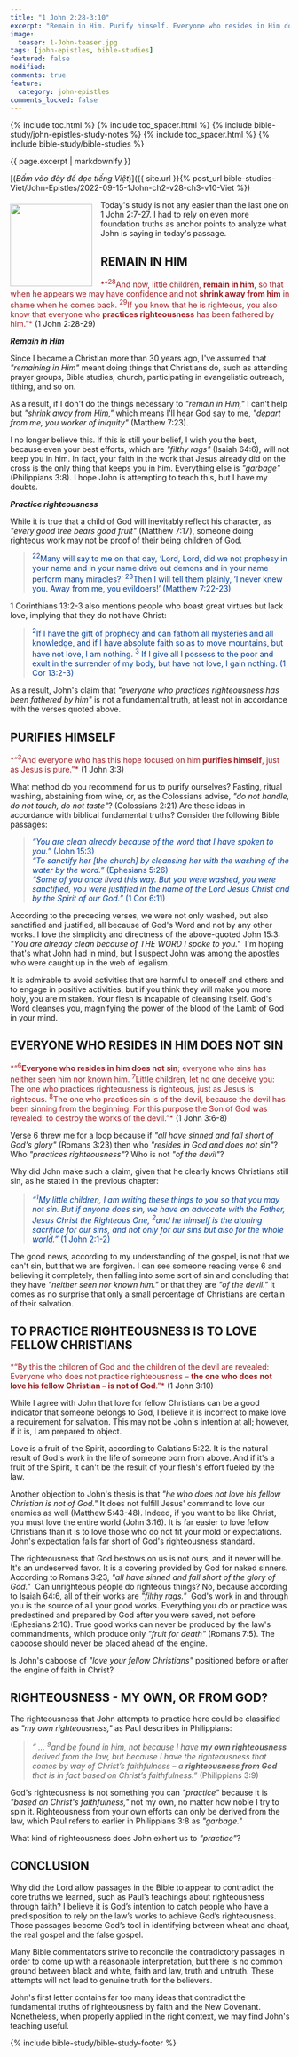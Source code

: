 ```yaml
---
title: "1 John 2:28-3:10"
excerpt: "Remain in Him. Purify himself. Everyone who resides in Him does not sin. So it is with the one who does not love his fellow Christians."
image:
  teaser: 1-John-teaser.jpg
tags: [john-epistles, bible-studies]
featured: false
modified:
comments: true
feature:
  category: john-epistles
comments_locked: false
---
```


{% include toc.html %}
{% include toc_spacer.html %}
{% include bible-study/john-epistles-study-notes %}
{% include toc_spacer.html %}
{% include bible-study/bible-studies %}

{{ page.excerpt | markdownify }}

[(<em>Bấm vào đây để đọc tiếng Việt</em>)]({{ site.url }}{% post_url bible-studies-Viet/John-Epistles/2022-09-15-1John-ch2-v28-ch3-v10-Viet %})
<div>
<p>
<img alt src="{{ site.url }}/assets/images/1-John-teaser.jpg" style="border: 0px none; margin: 7px 15px 0px 0px; max-width: 100%; height: 148px; padding: 0px; float: left;">
Today's study is not any easier than the last one on 1 John 2:7-27. I had to rely on even more foundation truths as anchor points to analyze what John is saying in today's passage.
</p>
</div>

## REMAIN IN HIM  

<span style="color: rgb(159, 29, 33);">
*“<sup>28</sup>And now, little children, <strong>remain in him</strong>, so that when he appears we may have confidence and not <strong>shrink away from him</strong> in shame when he comes back. <sup>29</sup>If you know that he is righteous, you also know that everyone who <strong>practices righteousness</strong> has been fathered by him.”*
</span>
(1 John 2:28-29) 

***Remain in Him***

Since I became a Christian more than 30 years ago, I've assumed that *"remaining in Him"* meant doing things that Christians do, such as attending prayer groups, Bible studies, church, participating in evangelistic outreach, tithing, and so on.

As a result, if I don't do the things necessary to *"remain in Him,"* I can't help but *"shrink away from Him,"* which means I'll hear God say to me, *"depart from me, you worker of iniquity"* (Matthew 7:23).

I no longer believe this. If this is still your belief, I wish you the best, because even your best efforts, which are *"filthy rags"* (Isaiah 64:6), will not keep you in him. In fact, your faith in the work that Jesus already did on the cross is the only thing that keeps you in him. Everything else is *"garbage"*  (Philippians 3:8). I hope John is attempting to teach this, but I have my doubts.

***Practice righteousness***

While it is true that a child of God will inevitably reflect his character, as *"every good tree bears good fruit"* (Matthew 7:17), someone doing righteous work may not be proof of their being children of God.


> <span style="color: rgb(0, 61, 152);"><sup>22</sup>Many will say to me on that day, ‘Lord, Lord, did we not prophesy in your name and in your name drive out demons and in your name perform many miracles?’ <sup>23</sup>Then I will tell them plainly, ‘I never knew you. Away from me, you evildoers!’ (Matthew 7:22-23)</span>

1 Corinthians 13:2-3 also mentions people who boast great virtues but lack love, implying that they do not have Christ:

> <span style="color: rgb(0, 61, 152);"><sup>2</sup>If I have the gift of prophecy and can fathom all mysteries and all knowledge, and if I have absolute faith so as to move mountains, but have not love, I am nothing. <sup>3</sup> If I give all I possess to the poor and exult in the surrender of my body, but have not love, I gain nothing. (1 Cor 13:2-3)</span>

As a result, John's claim that *"everyone who practices righteousness has been fathered by him"* is not a fundamental truth, at least not in accordance with the verses quoted above.

## PURIFIES HIMSELF  

<span style="color: rgb(159, 29, 33);">
*“<sup>3</sup>And everyone who has this hope focused on him <strong>purifies himself</strong>, just as Jesus is pure.”*
</span>
(1 John 3:3) 

What method do you recommend for us to purify ourselves? Fasting, ritual washing, abstaining from wine, or, as the Colossians advise, *"do not handle, do not touch, do not taste"*? (Colossians 2:21) Are these ideas in accordance with biblical fundamental truths? Consider the following Bible passages:

> <span style="color: rgb(0, 61, 152);">*“You are clean already because of the word that I have  spoken to you.”* (John 15:3)<br />    *“To sanctify her \[the church\] by cleansing her with the washing of the water by the word.”* (Ephesians 5:26)<br />    *“Some of you once lived this way. But you were washed, you were sanctified, you were justified in the name of the Lord Jesus Christ and by the Spirit of our God.”* (1 Cor 6:11)</span>

According to the preceding verses, we were not only washed, but also sanctified and justified, all because of God's Word and not by any other works. I love the simplicity and directness of the above-quoted John 15:3: *"You are already clean because of THE WORD I spoke to you."*  I'm hoping that's what John had in mind, but I suspect John was among the apostles who were caught up in the web of legalism.

It is admirable to avoid activities that are harmful to oneself and others and to engage in positive activities, but if you think they will make you more holy, you are mistaken. Your flesh is incapable of cleansing itself. God's Word cleanses you, magnifying the power of the blood of the Lamb of God in your mind.

## EVERYONE WHO RESIDES IN HIM DOES NOT SIN


<span style="color: rgb(159, 29, 33);">
*“<sup>6</sup><strong>Everyone who resides in him does not sin</strong>; everyone who sins has neither seen him nor known him. <sup>7</sup>Little children, let no one deceive you: The one who practices righteousness is righteous, just as Jesus is righteous. <sup>8</sup>The one who practices sin is of the devil, because the devil has been sinning from the beginning. For this purpose the Son of God was revealed: to destroy the works of the devil.”*
</span>
(1 John 3:6-8)  

Verse 6 threw me for a loop because if *"all have sinned and fall short of God's glory"* (Romans 3:23) then who *"resides in God and does not sin"*? Who *"practices righteousness"*? Who is not *"of the devil"*?

Why did John make such a claim, given that he clearly knows Christians still sin, as he stated in the previous chapter:

 >  <span style="color: rgb(0, 61, 152);">*“<sup>1</sup>My little children, I am writing these things to you so that you may not sin. But if anyone does sin, we have an advocate with the Father, Jesus Christ the Righteous One, <sup>2</sup>and he himself is the atoning sacrifice for our sins, and not only for our sins but also for the whole world.”* (1 John 2:1-2)  </span>

The good news, according to my understanding of the gospel, is not that we can't sin, but that we are forgiven. I can see someone reading verse 6 and believing it completely, then falling into some sort of sin and concluding that they have *"neither seen nor known him."* or that they are *"of the devil."* It comes as no surprise that only a small percentage of Christians are certain of their salvation.

## TO PRACTICE RIGHTEOUSNESS IS TO LOVE FELLOW CHRISTIANS  

<span style="color: rgb(159, 29, 33);">
*“By this the children of God and the children of the devil are revealed: Everyone who does not practice righteousness – <strong>the one who does not love his fellow Christian – is not of God</strong>.”*
</span>
(1 John 3:10)  

While I agree with John that love for fellow Christians can be a good indicator that someone belongs to God, I believe it is incorrect to make love a requirement for salvation. This may not be John's intention at all; however, if it is, I am prepared to object.

Love is a fruit of the Spirit, according to Galatians 5:22. It is the natural result of God's work in the life of someone born from above. And if it's a fruit of the Spirit, it can't be the result of your flesh's effort fueled by the law.

Another objection to John's thesis is that *"he who does not love his fellow Christian is not of God."* It does not fulfill Jesus' command to love our enemies as well (Matthew 5:43-48). Indeed, if you want to be like Christ, you must love the entire world (John 3:16). It is far easier to love fellow Christians than it is to love those who do not fit your mold or expectations. John's expectation falls far short of God's righteousness standard.

The righteousness that God bestows on us is not ours, and it never will be. It's an undeserved favor. It is a covering provided by God for naked sinners. According to Romans 3:23, *"all have sinned and fall short of the glory of God."*  Can unrighteous people do righteous things? No, because according to Isaiah 64:6, all of their works are *"filthy rags."*  God's work in and through you is the source of all your good works. Everything you do or practice was predestined and prepared by God after you were saved, not before (Ephesians 2:10). True good works can never be produced by the law's commandments, which produce only *"fruit for death"* (Romans 7:5). The caboose should never be placed ahead of the engine.

Is John's caboose of *"love your fellow Christians"* positioned before or after the engine of faith in Christ?

## RIGHTEOUSNESS - MY OWN, OR FROM GOD?

The righteousness that John attempts to practice here could be classified as *"my own righteousness,"* as Paul describes in Philippians:
> _“ … <sup>9</sup>and be found in him, not because I have <strong>my own righteousness</strong> derived from the law, but because I have the righteousness that comes by way of Christ’s faithfulness – a <strong>righteousness from God</strong> that is in fact based on Christ’s faithfulness.”_ (Philippians 3:9)

God's righteousness is not something you can *"practice"* because it is *"based on Christ's faithfulness,"* not my own, no matter how noble I try to spin it. Righteousness from your own efforts can only be derived from the law, which Paul refers to earlier in Philippians 3:8 as *"garbage."*

What kind of righteousness does John exhort us to *"practice"*?

## CONCLUSION

Why did the Lord allow passages in the Bible to appear to contradict the core truths we learned, such as Paul’s teachings about righteousness through faith? I believe it is God’s intention to catch people who have a predisposition to rely on the law’s works to achieve God’s righteousness. Those passages become God’s tool in identifying between wheat and chaaf, the real gospel and the false gospel.  

Many Bible commentators strive to reconcile the contradictory passages in order to come up with a reasonable interpretation, but there is no common ground between black and white, faith and law, truth and untruth. These attempts will not lead to genuine truth for the believers.  

John's first letter contains far too many ideas that contradict the fundamental truths of righteousness by faith and the New Covenant. Nonetheless, when properly applied in the right context, we may find John's teaching useful.

{% include bible-study/bible-study-footer %}

